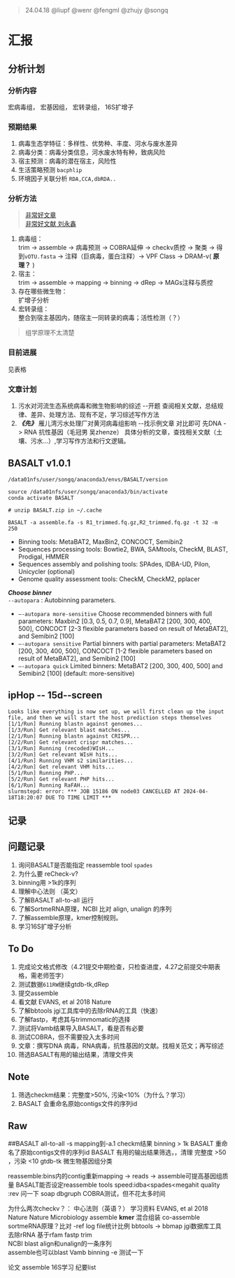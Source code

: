 >24.04.18 @liupf @wenr @fengml @zhujy @songq
# 汇报
## 分析计划
### 分析内容
宏病毒组， 宏基因组， 宏转录组， 16S扩增子
### 预期结果
1. 病毒生态学特征：多样性、优势种、丰度、河水与废水差异
2. 病毒分类：病毒分类信息，河水废水特有种，致病风险
3. 宿主预测：病毒的潜在宿主，风险性
4. 生活策略预测 `bacphlip`
5. 环境因子关联分析 `RDA,CCA,dbRDA..`
### 分析方法
>[非常好文章](https://www.zhihu.com/question/479244358)  
>[非常好文献 刘永鑫](https://doi.org/10.1007/s13238-020-00724-8)
1. 病毒组：  
trim -> assemble -> 病毒预测 -> COBRA延伸 -> checkv质控 -> 聚类 -> 得到`vOTU.fasta` -> 注释（巨病毒，蛋白注释）-> VPF Class -> DRAM-v( **原理？** )
2. 宿主：  
trim -> assemble -> mapping -> binning -> dRep -> MAGs注释与质控 
3. 存在哪些微生物：  
扩增子分析
4. 宏转录组：  
整合到宿主基因内，随宿主一同转录的病毒；活性检测（？）
> 组学原理不太清楚
### 目前进展
见表格  
### 文章计划
1. 污水对河流生态系统病毒和微生物影响的综述  --开题
查阅相关文献，总结规律、差异、处理方法、现有不足，学习综述写作方法
2. ***《先》*** 雁儿湾污水处理厂对黄河病毒组影响  --找示例文章 对比即可 先DNA -> RNA 抗性基因（毛冠男 吴zhenze）
具体分析的文章，查找相关文献（土壤、污水...）,学习写作方法和行文逻辑。
## BASALT v1.0.1  
`/data01nfs/user/songq/anaconda3/envs/BASALT/version`
```Shell
source /data01nfs/user/songq/anaconda3/bin/activate
conda activate BASALT 

# unzip BASALT.zip in ~/.cache

BASALT -a assemble.fa -s R1_trimmed.fq.gz,R2_trimmed.fq.gz -t 32 -m 250
```
* Binning tools: MetaBAT2, MaxBin2, CONCOCT, Semibin2  
* Sequences processing tools: Bowtie2, BWA, SAMtools, CheckM, BLAST, Prodigal, HMMER  
* Sequences assembly and polishing tools: SPAdes, IDBA-UD, Pilon, Unicycler (optional)
* Genome quality assessment tools: CheckM, CheckM2, pplacer  

***Choose binner***  
`--autopara`	:	Autobinning parameters. 
* `–-autopara more-sensitive` Choose recommended binners with full parameters: Maxbin2 [0.3, 0.5, 0.7, 0.9], MetaBAT2 [200, 300, 400, 500], CONCOCT [2-3 flexible parameters based on result of MetaBAT2], and Semibin2 [100]
* `–-autopara sensitive` Partial binners with partial parameters: MetaBAT2 [200, 300, 400, 500], CONCOCT [1-2 flexible parameters based on result of MetaBAT2], and Semibin2 [100]
* `–-autopara quick` Limited binners: MetaBAT2 [200, 300, 400, 500] and Semibin2 [100]
(default: more-sensitive)
## ipHop -- 15d--screen
```Shell
Looks like everything is now set up, we will first clean up the input file, and then we will start the host prediction steps themselves
[1/1/Run] Running blastn against genomes...
[1/3/Run] Get relevant blast matches...
[2/1/Run] Running blastn against CRISPR...
[2/2/Run] Get relevant crispr matches...
[3/1/Run] Running (recoded)WIsH...
[3/2/Run] Get relevant WIsH hits...
[4/1/Run] Running VHM s2 similarities...
[4/2/Run] Get relevant VHM hits...
[5/1/Run] Running PHP...
[5/2/Run] Get relevant PHP hits...
[6/1/Run] Running RaFAH...
slurmstepd: error: *** JOB 15186 ON node03 CANCELLED AT 2024-04-18T18:20:07 DUE TO TIME LIMIT ***
```

## 记录
## 问题记录
1. 询问BASALT是否能指定 reassemble tool `spades`
2. 为什么要 reCheck-v?
3. binning用 >1k的序列
4. 理解中心法则 （英文）
5. 了解BASALT all-to-all 运行
6. 了解SortmeRNA原理，NCBI 比对 align, unalign 的序列
7. 了解assemble原理，kmer控制规则。
8. 学习16S扩增子分析

## To Do
1. 完成论文格式修改（4.21提交中期检查，只检查进度，4.27之前提交中期表格，需老师签字）
2. 测试数据`611RW`继续gtdb-tk,dRep
3. 提交assemble
4. 看文献 EVANS, et al 2018 Nature 
5. 了解bbtools jgi工具库中的去除rRNA的工具（快速）
6. 了解fastp，考虑其与trimmomatic的选择
7. 测试将Vamb结果导入BASALT，看是否有必要
8. 测试COBRA，但不需要投入太多时间
9. 文章：撰写DNA 病毒，RNA病毒，抗性基因的文献。找相关范文；再写综述
10. 筛选BASALT有用的输出结果，清理文件夹

## Note
1. 筛选checkm结果：完整度>50%, 污染<10%（为什么？学习）
2. BASALT 会重命名原始contigs文件的序列id
## Raw
##BASALT
all-to-all -s mapping到-a.1
checkm结果
binning > 1k
BASALT 重命名了原始contigs文件的序列id
BASALT 有用的输出结果筛选，，清理
完整度 >50 ，污染 <10
gtdb-tk 微生物基因组分类

reassemble:bins内的contig重新mapping -> reads -> assemble可提高基因组质量 
BASALT能否设定reassemble tools speed:idba<spades<megahit quality :rev 问一下 soap 
dbgruph
COBRA测试，但不花太多时间 

为什么两次checkv？：
中心法则（英语？） 学习资料
EVANS, et al 2018 Nature 
Nature Microbiology
assemble **kmer** 混合组装 co-assemble
sortmeRNA原理？比对 -ref log file统计比例 
bbtools -> bbmap jgi数据库工具 去除rRNA 基于rfam
fastp trim    
NCBI blast align和unalign的一条序列  
assemble也可以blast
Vamb binning -e 测试一下

论文  assemble 16S学习 纪要list
